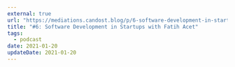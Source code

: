 ```yaml
---
external: true
url: "https://mediations.candost.blog/p/6-software-development-in-startups"
title: "#6: Software Development in Startups with Fatih Acet"
tags:
  - podcast
date: 2021-01-20
updateDate: 2021-01-20
---
```

